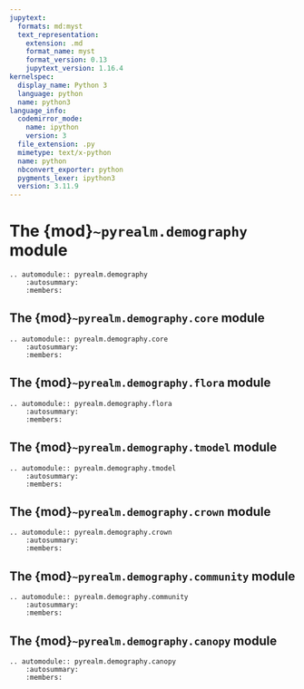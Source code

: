 ```yaml
---
jupytext:
  formats: md:myst
  text_representation:
    extension: .md
    format_name: myst
    format_version: 0.13
    jupytext_version: 1.16.4
kernelspec:
  display_name: Python 3
  language: python
  name: python3
language_info:
  codemirror_mode:
    name: ipython
    version: 3
  file_extension: .py
  mimetype: text/x-python
  name: python
  nbconvert_exporter: python
  pygments_lexer: ipython3
  version: 3.11.9
---
```


# The {mod}`~pyrealm.demography` module

```{eval-rst}
.. automodule:: pyrealm.demography
    :autosummary:
    :members:
```

## The {mod}`~pyrealm.demography.core` module

```{eval-rst}
.. automodule:: pyrealm.demography.core
    :autosummary:
    :members:
```

## The {mod}`~pyrealm.demography.flora` module

```{eval-rst}
.. automodule:: pyrealm.demography.flora
    :autosummary:
    :members:
```

## The {mod}`~pyrealm.demography.tmodel` module

```{eval-rst}
.. automodule:: pyrealm.demography.tmodel
    :autosummary:
    :members:
```

## The {mod}`~pyrealm.demography.crown` module

```{eval-rst}
.. automodule:: pyrealm.demography.crown
    :autosummary:
    :members:
```

## The {mod}`~pyrealm.demography.community` module

```{eval-rst}
.. automodule:: pyrealm.demography.community
    :autosummary:
    :members:
```

## The {mod}`~pyrealm.demography.canopy` module

```{eval-rst}
.. automodule:: pyrealm.demography.canopy
    :autosummary:
    :members:
```
